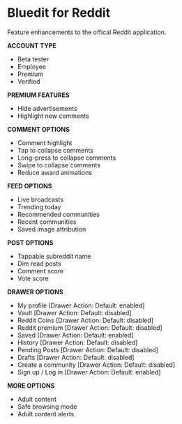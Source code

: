 
# Bluedit for Reddit
Feature enhancements to the offical Reddit application.

**ACCOUNT TYPE**  
* Beta tester
* Employee
* Premium
* Verified

**PREMIUM FEATURES**  
* Hide advertisements
* Highlight new comments

**COMMENT OPTIONS**  
* Comment highlight
* Tap to collapse comments
* Long-press to collapse comments
* Swipe to collapse comments
* Reduce award animations
  
**FEED OPTIONS**  
* Live broadcasts
* Trending today
* Recommended communities 
* Recent communities 
* Saved image attribution 

**POST OPTIONS**  
* Tappable subreddit name
* Dim read posts
* Comment score
* Vote score

**DRAWER OPTIONS**  
* My profile [Drawer Action: Default: enabled]
* Vault [Drawer Action: Default: disabled]
* Reddit Coins [Drawer Action: Default: disabled]
* Reddit premium [Drawer Action: Default: disabled]
* Saved [Drawer Action: Default: enabled]
* History [Drawer Action: Default: disabled]
* Pending Posts [Drawer Action: Default: disabled]
* Drafts [Drawer Action: Default: disabled]
* Create a community [Drawer Action: Default: disabled]
* Sign up / Log in [Drawer Action: Default: enabled]

**MORE OPTIONS**  
* Adult content
* Safe browsing mode
* Adult content alerts

